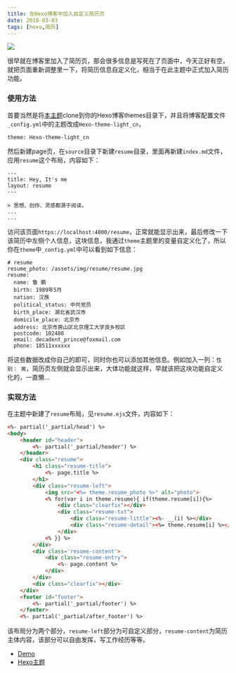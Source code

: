 ```yaml
---
title: 在Hexo博客中加入自定义简历页
date: 2018-03-03
tags: [hexo,简历]
---
```


![](/image/hexo/2018-03-03-11-16-09.jpg)

很早就在博客里加入了简历页，那会很多信息是写死在了页面中，今天正好有空，就把页面重新调整里一下，将简历信息自定义化，相当于在此主题中正式加入简历功能。

### 使用方法
首要当然是将[本主题](https://github.com/pengloo53/Hexo-theme-light_cn)clone到你的Hexo博客themes目录下，并且将博客配置文件`_config.yml`中的主题改成`Hexo-theme-light_cn`，

```
theme: Hexo-theme-light_cn
```

然后新建page页，在`source`目录下新建`resume`目录，里面再新建`index.md`文件，应用`resume`这个布局，内容如下：

```
---
title: Hey, It's me
layout: resume
---

> 思想、创作、灵感都源于阅读。
...
...
```

访问该页面`https://localhost:4000/resume`，正常就能显示出来，最后修改一下该简历中左侧个人信息，这块信息，我通过`theme`主题里的变量自定义化了，所以你在`theme`中`_config.yml`中可以看到如下信息：

```
# resume
resume_photo: /assets/img/resume/resume.jpg
resume:
  name: 鲁 鹏
  birth: 1989年5月
  nation: 汉族
  political_status: 中共党员
  birth_place: 湖北省武汉市
  domicile_place: 北京市
  address: 北京市房山区北京理工大学良乡校区
  postcode: 102488
  email: decadent_prince@foxmail.com
  phone: 18511xxxxxx
```

将这些数据改成你自己的即可，同时你也可以添加其他信息。例如加入一列：`性别： 男`，简历页左侧就会显示出来，大体功能就这样，早就该把这块功能自定义化的，一直懒...

### 实现方法
在主题中新建了`resume`布局，见`resume.ejs`文件，内容如下：

```html
<%- partial('_partial/head') %>
<body>
    <header id="header">
        <%- partial('_partial/header') %>
    </header>
    <div class="resume">
        <h1 class="resume-title">
            <%- page.title %>
        </h1>
        <div class="resume-left">
            <img src="<%= theme.resume_photo %>" alt="photo">
            <% for(var i in theme.resume){ if(theme.resume[i]){%>
                <div class="clearfix"></div>
                <div class="resume-txt">
                    <div class="resume-little"><%- __(i) %></div>
                    <div class="resume-detail"><%= theme.resume[i] %></div>
                </div>
            <% }} %>
        </div>
        <div class='resume-content'>
            <div class="resume-entry">
                <%- page.content %>
            </div>
        </div>
        <div class="clearfix"></div>
    </div>
    <footer id="footer">
        <%- partial('_partial/footer') %>
    </footer>
    <%- partial('_partial/after_footer') %>
```

该布局分为两个部分，`resume-left`部分为可自定义部分，`resume-content`为简历主体内容，该部分可以自由发挥，写工作经历等等。

- [Demo](https://pengloo53.coding.me/about)
- [Hexo主题](https://github.com/pengloo53/Hexo-theme-light_cn)